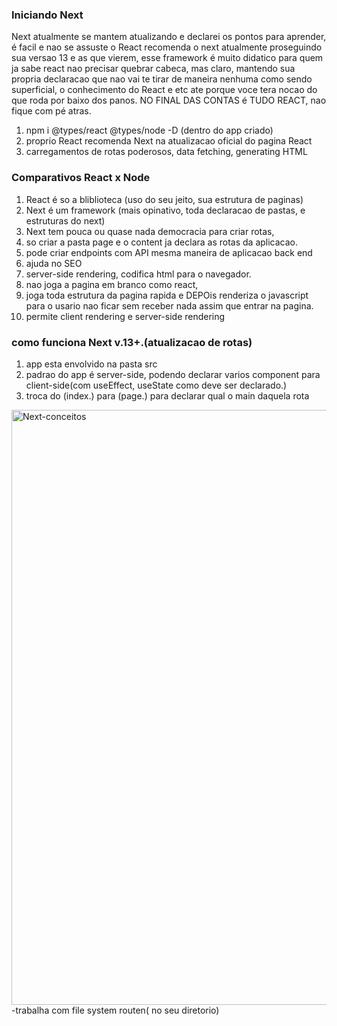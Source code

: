 <h3> Iniciando Next </h3>

<p>
  Next atualmente se mantem atualizando e declarei os pontos para aprender, é facil e nao se assuste o React recomenda o next atualmente proseguindo sua versao 13 e as que vierem, esse framework é muito didatico para quem ja sabe react nao precisar quebrar cabeca, mas claro, mantendo sua propria declaracao que nao vai te tirar de maneira nenhuma como sendo superficial, o conhecimento do React e etc ate porque voce tera nocao do que roda por baixo dos panos. NO FINAL DAS CONTAS é TUDO REACT, nao fique com pé atras.
</p>

1. npm i  @types/react @types/node -D (dentro do app criado)
2. proprio React recomenda Next na atualizacao oficial do pagina React
3. carregamentos de rotas poderosos, data fetching, generating HTML

<h3>Comparativos React x Node </h3>

1. React é so a bliblioteca (uso do seu jeito, sua estrutura de paginas)
2. Next é um framework (mais opinativo, toda declaracao de pastas, e estruturas do next)
3. Next tem pouca ou quase nada democracia para criar rotas,
4. so criar a pasta page e o content ja declara as rotas da aplicacao.
5. pode criar endpoints com API mesma maneira de aplicacao back end
6. ajuda no SEO
7. server-side rendering, codifica html para o navegador.
8. nao joga a pagina em branco como react,
9. joga toda estrutura da pagina rapida e DEPOis renderiza o javascript para o usario nao ficar sem receber nada assim que entrar na pagina.
10. permite client rendering e server-side rendering


<h3> como funciona Next v.13+.(atualizacao de rotas) </h3>

1. app esta envolvido na pasta src
2. padrao do app é server-side, podendo declarar varios component para client-side(com useEffect, useState como deve ser declarado.)
3. troca do (index.) para (page.) para declarar qual o main daquela rota


<img width="952" alt="Next-conceitos" src="https://github.com/Guilhermefonseca2021/shop-nextjs/assets/92196697/7abb9ea8-5879-4526-be7b-4c77057e0619">
-trabalha com file system routen( no seu diretorio)
